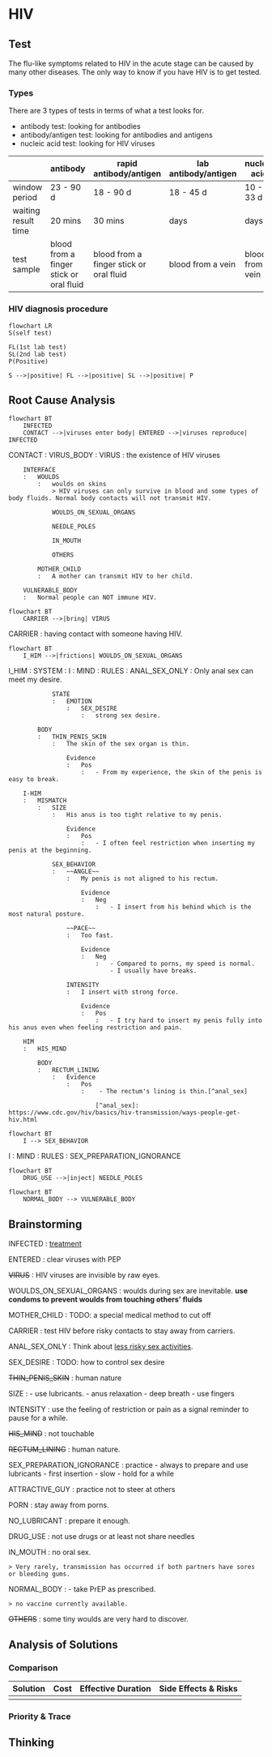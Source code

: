 # HIV

## Test
[problem overview]: #
[a problem can be of services or env of a system]: #

The flu-like symptoms related to HIV in the acute stage can be caused by many other diseases. The only way to know if you have HIV is to get tested.

### Types

There are 3 types of tests in terms of what a test looks for.
- antibody test: looking for antibodies
- antibody/antigen test: looking for antibodies and antigens
- nucleic acid test: looking for HIV viruses

| | antibody | rapid antibody/antigen | lab antibody/antigen | nucleic acid |
| --- | --- | --- | --- | --- |
| window period | 23 - 90 d | 18 - 90 d | 18 - 45 d | 10 - 33 d |
| waiting result time | 20 mins | 30 mins | days | days |
| test sample | blood from a finger stick or oral fluid | blood from a finger stick or oral fluid | blood from a vein | blood from a vein |

### HIV diagnosis procedure

```mermaid
flowchart LR
S(self test)

FL(1st lab test)
SL(2nd lab test)
P(Positive)

S -->|positive| FL -->|positive| SL -->|positive| P
```

## Root Cause Analysis
[backward cause reasoning for general problems]: #
[recursive trouble shooting for engineering problems to an atomic level (build hypothesis, use evidence (examination  + unit tests))]: #

```mermaid
flowchart BT
    INFECTED
    CONTACT -->|viruses enter body| ENTERED -->|viruses reproduce| INFECTED
```
CONTACT
:   VIRUS_BODY
    :   VIRUS
        :   the existence of HIV viruses

        INTERFACE
        :   WOULDS
            :   woulds on skins
                > HIV viruses can only survive in blood and some types of body fluids. Normal body contacts will not transmit HIV.

                WOULDS_ON_SEXUAL_ORGANS

                NEEDLE_POLES

                IN_MOUTH

                OTHERS

            MOTHER_CHILD
            :   A mother can transmit HIV to her child.

        VULNERABLE_BODY
        :   Normal people can NOT immune HIV.

```mermaid
flowchart BT
    CARRIER -->|bring| VIRUS
```
CARRIER
:   having contact with someone having HIV.

```mermaid
flowchart BT
    I_HIM -->|frictions| WOULDS_ON_SEXUAL_ORGANS
```
I_HIM
:   SYSTEM
    :   I
        :   MIND
            :   RULES
                :   ANAL_SEX_ONLY
                    :   Only anal sex can meet my desire.

                STATE
                :   EMOTION
                    :   SEX_DESIRE
                        :   strong sex desire.

            BODY
            :   THIN_PENIS_SKIN
                :   The skin of the sex organ is thin.
                    
                    Evidence
                    :   Pos
                        :   - From my experience, the skin of the penis is easy to break.

        I-HIM
        :   MISMATCH
            :   SIZE
                :   His anus is too tight relative to my penis.

                    Evidence
                    :   Pos
                        :   - I often feel restriction when inserting my penis at the beginning.

                SEX_BEHAVIOR
                :   ~~ANGLE~~
                    :   My penis is not aligned to his rectum.

                        Evidence
                        :   Neg
                            :   - I insert from his behind which is the most natural posture.

                    ~~PACE~~
                    :   Too fast.

                        Evidence
                        :   Neg
                            :   - Compared to porns, my speed is normal.
                                - I usually have breaks.
                        
                    INTENSITY
                    :   I insert with strong force.
                    
                        Evidence
                        :   Pos
                            :   - I try hard to insert my penis fully into his anus even when feeling restriction and pain.

        HIM
        :   HIS_MIND

            BODY
            :   RECTUM_LINING
                :   Evidence
                    :   Pos
                        :    - The rectum's lining is thin.[^anal_sex]
    
                            [^anal_sex]: https://www.cdc.gov/hiv/basics/hiv-transmission/ways-people-get-hiv.html


```mermaid
flowchart BT
    I --> SEX_BEHAVIOR
```

I
:   MIND
    :   RULES
        :   SEX_PREPARATION_IGNORANCE

```mermaid
flowchart BT
    DRUG_USE -->|inject| NEEDLE_POLES
```

```mermaid
flowchart BT
    NORMAL_BODY --> VULNERABLE_BODY
```

## Brainstorming
[removal of touchable physical objects is applicable]: #
[replacement V.S repair. Localize the problem to an atomic level where fixing it components is more expensive than replacing it as a whole]: #

INFECTED
:   [treatment](https://www.cdc.gov/hiv/basics/livingwithhiv/index.html)

ENTERED
:   clear viruses with PEP

~~VIRUS~~
:   HIV viruses are invisible by raw eyes.

WOULDS_ON_SEXUAL_ORGANS
:   woulds during sex are inevitable. **use condoms to prevent woulds from touching others' fluids**

MOTHER_CHILD
:   TODO: a special medical method to cut off

CARRIER
:   test HIV before risky contacts to stay away from carriers.

ANAL_SEX_ONLY
:   Think about [less risky sex activities](/Learning/biology/physiology/diseases/STDs/HIV/HIV.md#risky-activities).

SEX_DESIRE
:   TODO: how to control sex desire

~~THIN_PENIS_SKIN~~
:   human nature

SIZE
:   - use lubricants.
    - anus relaxation
        - deep breath
        - use fingers

INTENSITY
:   use the feeling of restriction or pain as a signal reminder to pause for a while.

~~HIS_MIND~~
:   not touchable

~~RECTUM_LINING~~
:   human nature.

SEX_PREPARATION_IGNORANCE
:   practice 
    - always to prepare and use lubricants
    - first insertion
        - slow
        - hold for a while

ATTRACTIVE_GUY
:   practice not to steer at others

PORN
:   stay away from porns.

NO_LUBRICANT
:   prepare it enough.

DRUG_USE
:   not use drugs or at least not share needles

IN_MOUTH
:   no oral sex.

    > Very rarely, transmission has occurred if both partners have sores or bleeding gums.

NORMAL_BODY
:   - take PrEP as prescribed.

    > no vaccine currently available.

~~OTHERS~~
:    some tiny woulds are very hard to discover.

## Analysis of Solutions

### Comparison
| Solution | Cost | Effective Duration | Side Effects & Risks |
| --- | --- | --- | --- |
|||||

### Priority & Trace
[try from treatments to prevention based on time bound]: #

## Thinking
[Lessons learned from this experience]: #


